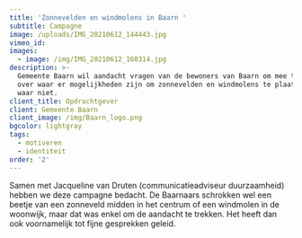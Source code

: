 ```yaml
---
title: 'Zonnevelden en windmolens in Baarn '
subtitle: Campagne
image: /uploads/IMG_20210612_144443.jpg
vimeo_id:
images:
  - image: /img/IMG_20210612_160314.jpg
description: >-
  Gemeente Baarn wil aandacht vragen van de bewoners van Baarn om mee te denken
  over waar er mogelijkheden zijn om zonnevelden en windmolens te plaatsen. En
  waar niet. 
client_title: Opdrachtgever
client: Gemeente Baarn
client_image: /img/Baarn_logo.png
bgcolor: lightgray
tags:
  - motiveren
  - identiteit
order: '2'
---
```


Samen met Jacqueline van Druten (communicatieadviseur duurzaamheid) hebben we deze campagne bedacht. De Baarnaars schrokken wel een beetje van een zonneveld midden in het centrum of een windmolen in de woonwijk, maar dat was enkel om de aandacht te trekken. Het heeft dan ook voornamelijk tot fijne gesprekken geleid.&nbsp;
